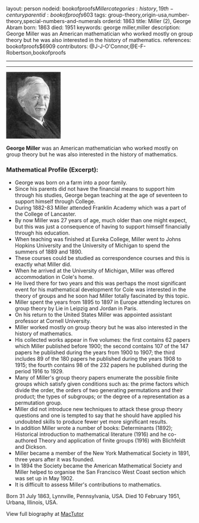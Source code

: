 layout: person
nodeid: bookofproofs$Miller
categories: history,19th-century
parentid: bookofproofs$603
tags: group-theory,origin-usa,number-theory,special-numbers-and-numerals
orderid: 1863
title: Miller (2), George Abram
born: 1863
died: 1951
keywords: george miller,miller
description: George Miller was an American mathematician who worked mostly on group theory but he was also interested in the history of mathematics.
references: bookofproofs$6909
contributors: @J-J-O'Connor,@E-F-Robertson,bookofproofs

---



---

![Miller.jpg](https://github.com/bookofproofs/bookofproofs.github.io/blob/main/_sources/_assets/images/portraits/Miller.jpg?raw=true)

**George Miller** was an American mathematician who worked mostly on group theory but he was also interested in the history of mathematics.

### Mathematical Profile (Excerpt):
* George was born on a farm into a poor family.
* Since his parents did not have the financial means to support him through his studies, George began teaching at the age of seventeen to support himself through College.
* During 1882-83 Miller attended Franklin Academy which was a part of the College of Lancaster.
* By now Miller was 27 years of age, much older than one might expect, but this was just a consequence of having to support himself financially through his education.
* When teaching was finished at Eureka College, Miller went to Johns Hopkins University and the University of Michigan to spend the summers of 1889 and 1890.
* These courses could be studied as correspondence courses and this is exactly what Miller did.
* When he arrived at the University of Michigan, Miller was offered accommodation in Cole's home.
* He lived there for two years and this was perhaps the most significant event for his mathematical development for Cole was interested in the theory of groups and he soon had Miller totally fascinated by this topic.
* Miller spent the years from 1895 to 1897 in Europe attending lectures on group theory by Lie in Leipzig and Jordan in Paris.
* On his return to the United States Miller was appointed assistant professor at Cornell University.
* Miller worked mostly on group theory but he was also interested in the history of mathematics.
* His collected works appear in five volumes: the first contains 62 papers which Miller published before 1900; the second contains 107 of the 147 papers he published during the years from 1900 to 1907; the third includes 89 of the 180 papers he published during the years 1908 to 1915; the fourth contains 98 of the 232 papers he published during the period 1916 to 1929.
* Many of Miller's group theory papers enumerate the possible finite groups which satisfy given conditions such as: the prime factors which divide the order, the orders of two generating permutations and their product; the types of subgroups; or the degree of a representation as a permutation group.
* Miller did not introduce new techniques to attack these group theory questions and one is tempted to say that he should have applied his undoubted skills to produce fewer yet more significant results.
* In addition Miller wrote a number of books: Determinants (1892); Historical introduction to mathematical literature (1916) and he co-authored Theory and application of finite groups (1916) with Blichfeldt and Dickson.
* Miller became a member of the New York Mathematical Society in 1891, three years after it was founded.
* In 1894 the Society became the American Mathematical Society and Miller helped to organise the San Francisco West Coast section which was set up in May 1902.
* It is difficult to assess Miller's contributions to mathematics.

Born 31 July 1863, Lynnville, Pennsylvania, USA. Died 10 February 1951, Urbana, Illinois, USA.

View full biography at [MacTutor](https://mathshistory.st-andrews.ac.uk/Biographies/Miller/)

